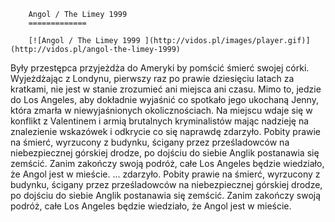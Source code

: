 
        Angol / The Limey 1999 
        =============
        
        [![Angol / The Limey 1999 ](http://vidos.pl/images/player.gif)](http://vidos.pl/angol-the-limey-1999)
        
        
 Były przestępca przyjeżdża do Ameryki by pomścić śmierć swojej córki. Wyjeżdżając z Londynu, pierwszy raz po prawie dziesięciu latach za kratkami, nie jest w stanie zrozumieć ani miejsca ani czasu. Mimo to, jedzie do Los Angeles, aby dokładnie wyjaśnić co spotkało jego ukochaną Jenny, która zmarła w niewyjaśnionych okolicznościach. Na miejscu wdaje się w konflikt z Valentinem i armią brutalnych kryminalistów mając nadzieję na znalezienie wskazówek i odkrycie co się naprawdę zdarzyło. Pobity prawie na śmierć, wyrzucony z budynku, ścigany przez prześladowców na niebezpiecznej górskiej drodze, po dojściu do siebie Anglik postanawia się zemścić. Zanim zakończy swoją podróż, całe Los Angeles będzie wiedziało, że Angol jest w mieście.   ... zdarzyło. Pobity prawie na śmierć, wyrzucony z budynku, ścigany przez prześladowców na niebezpiecznej górskiej drodze, po dojściu do siebie Anglik postanawia się zemścić. Zanim zakończy swoją podróż, całe Los Angeles będzie wiedziało, że Angol jest w mieście.
    